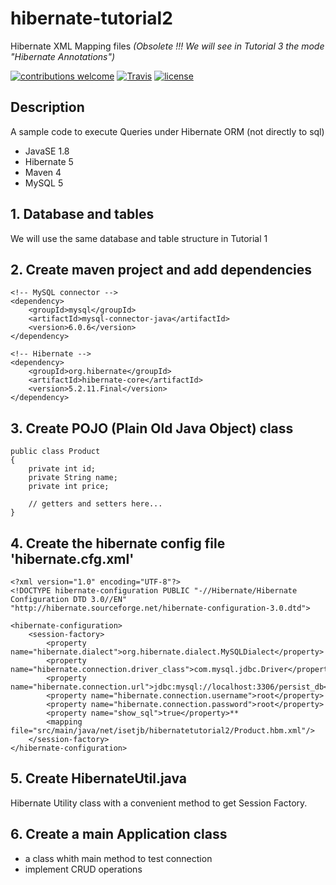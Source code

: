 # hibernate-tutorial2
Hibernate XML Mapping files *(Obsolete !!! We will see in Tutorial 3 the mode "Hibernate Annotations")*

[![contributions welcome](https://img.shields.io/badge/contributions-welcome-brightgreen.svg?style=flat)](https://github.com/nfriaa/hibernate-tutorial2/issues) [![Travis](https://img.shields.io/travis/rust-lang/rust.svg)](https://github.com/nfriaa/hibernate-tutorial2) [![license](https://img.shields.io/github/license/mashape/apistatus.svg)](https://github.com/nfriaa/hibernate-tutorial2/blob/master/LICENSE)

## Description
A sample code to execute Queries under Hibernate ORM (not directly to sql) 
* JavaSE 1.8
* Hibernate 5
* Maven 4
* MySQL 5 

## 1. Database and tables
We will use the same database and table structure in Tutorial 1

## 2. Create maven project and add dependencies
```
<!-- MySQL connector -->
<dependency>
    <groupId>mysql</groupId>
    <artifactId>mysql-connector-java</artifactId>
    <version>6.0.6</version>
</dependency>

<!-- Hibernate -->
<dependency>
    <groupId>org.hibernate</groupId>
    <artifactId>hibernate-core</artifactId>
    <version>5.2.11.Final</version>
</dependency>
```

## 3. Create POJO (Plain Old Java Object) class
```
public class Product
{
    private int id;
    private String name;
    private int price;

    // getters and setters here...
}
```

## 4. Create the hibernate config file 'hibernate.cfg.xml'
```
<?xml version="1.0" encoding="UTF-8"?>
<!DOCTYPE hibernate-configuration PUBLIC "-//Hibernate/Hibernate Configuration DTD 3.0//EN" "http://hibernate.sourceforge.net/hibernate-configuration-3.0.dtd">

<hibernate-configuration>
    <session-factory>
        <property name="hibernate.dialect">org.hibernate.dialect.MySQLDialect</property>
        <property name="hibernate.connection.driver_class">com.mysql.jdbc.Driver</property>
        <property name="hibernate.connection.url">jdbc:mysql://localhost:3306/persist_db</property>
        <property name="hibernate.connection.username">root</property>
        <property name="hibernate.connection.password">root</property>
        <property name="show_sql">true</property>**
        <mapping file="src/main/java/net/isetjb/hibernatetutorial2/Product.hbm.xml"/>
    </session-factory>
</hibernate-configuration>
```

## 5. Create HibernateUtil.java 
Hibernate Utility class with a convenient method to get Session Factory.

## 6. Create a main Application class
* a class whith main method to test connection
* implement CRUD operations
